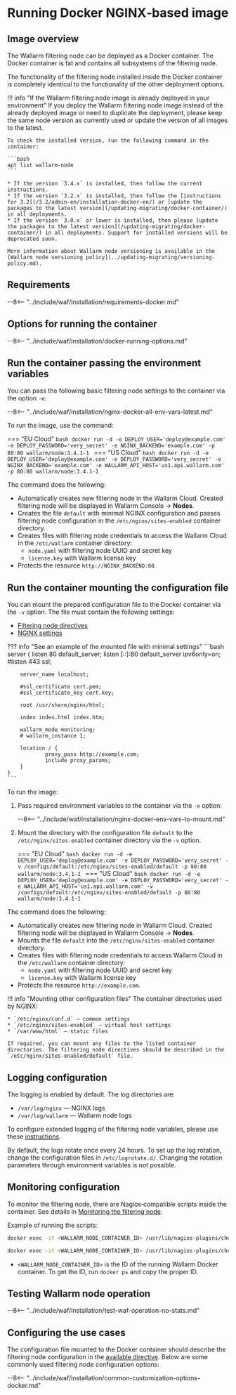 [doc-wallarm-mode]:           configure-parameters-en.md#wallarm_mode
[doc-config-params]:          configure-parameters-en.md
[doc-monitoring]:             monitoring/intro.md
[waf-mode-instr]:                   configure-wallarm-mode.md
[logging-instr]:                    configure-logging.md
[proxy-balancer-instr]:             using-proxy-or-balancer-en.md
[process-time-limit-instr]:         configure-parameters-en.md#wallarm_process_time_limit
[allocating-memory-guide]:          configuration-guides/allocate-resources-for-waf-node.md
[enable-libdetection-docs]:         configure-parameters-en.md#wallarm_enable_libdetection
[nginx-waf-directives]:             configure-parameters-en.md
[mount-config-instr]:               #run-the-container-mounting-the-configuration-file
[greylist-docs]:                    ../user-guides/ip-lists/greylist.md
[filtration-modes-docs]:            configure-wallarm-mode.md
[application-configuration]:        ../user-guides/settings/applications.md

# Running Docker NGINX‑based image

## Image overview

The Wallarm filtering node can be deployed as a Docker container. The Docker container is fat and contains all subsystems of the filtering node.

The functionality of the filtering node installed inside the Docker container is completely identical to the functionality of the other deployment options.

!!! info "If the Wallarm filtering node image is already deployed in your environment"
    If you deploy the Wallarm filtering node image instead of the already deployed image or need to duplicate the deployment, please keep the same node version as currently used or update the version of all images to the latest.

    To check the installed version, run the following command in the container:

    ```bash
    apt list wallarm-node
    ```

    * If the version `3.4.x` is installed, then follow the current instructions.
    * If the version `3.2.x` is installed, then follow the [instructions for 3.2](/3.2/admin-en/installation-docker-en/) or [update the packages to the latest version](/updating-migrating/docker-container/) in all deployments.
    * If the version `3.0.x` or lower is installed, then please [update the packages to the latest version](/updating-migrating/docker-container/) in all deployments. Support for installed versions will be deprecated soon.

    More information about Wallarm node versioning is available in the [Wallarm node versioning policy](../updating-migrating/versioning-policy.md).

## Requirements

--8<-- "../include/waf/installation/requirements-docker.md"

## Options for running the container

--8<-- "../include/waf/installation/docker-running-options.md"

## Run the container passing the environment variables

You can pass the following basic filtering node settings to the container via the option `-e`:

--8<-- "../include/waf/installation/nginx-docker-all-env-vars-latest.md"

To run the image, use the command:

=== "EU Cloud"
    ```bash
    docker run -d -e DEPLOY_USER='deploy@example.com' -e DEPLOY_PASSWORD='very_secret' -e NGINX_BACKEND='example.com' -p 80:80 wallarm/node:3.4.1-1
    ```
=== "US Cloud"
    ```bash
    docker run -d -e DEPLOY_USER='deploy@example.com' -e DEPLOY_PASSWORD='very_secret' -e NGINX_BACKEND='example.com' -e WALLARM_API_HOST='us1.api.wallarm.com' -p 80:80 wallarm/node:3.4.1-1
    ```

The command does the following:

* Automatically creates new filtering node in the Wallarm Cloud. Created filtering node will be displayed in Wallarm Console → **Nodes**.
* Creates the file `default` with minimal NGINX configuration and passes filtering node configuration in the `/etc/nginx/sites-enabled` container directory.
* Creates files with filtering node credentials to access the Wallarm Cloud in the `/etc/wallarm` container directory:
    * `node.yaml` with filtering node UUID and secret key
    * `license.key` with Wallarm license key
* Protects the resource `http://NGINX_BACKEND:80`.

## Run the container mounting the configuration file

You can mount the prepared configuration file to the Docker container via the `-v` option. The file must contain the following settings:

* [Filtering node directives](configure-parameters-en.md)
* [NGINX settings](https://nginx.org/en/docs/beginners_guide.html)

??? info "See an example of the mounted file with minimal settings"
    ```bash
    server {
        listen 80 default_server;
        listen [::]:80 default_server ipv6only=on;
        #listen 443 ssl;

        server_name localhost;

        #ssl_certificate cert.pem;
        #ssl_certificate_key cert.key;

        root /usr/share/nginx/html;

        index index.html index.htm;

        wallarm_mode monitoring;
        # wallarm_instance 1;

        location / {
                proxy_pass http://example.com;
                include proxy_params;
        }
    }
    ```

To run the image:

1. Pass required environment variables to the container via the `-e` option:

    --8<-- "../include/waf/installation/nginx-docker-env-vars-to-mount.md"

2. Mount the directory with the configuration file `default` to the `/etc/nginx/sites-enabled` container directory via the `-v` option.

    === "EU Cloud"
        ```bash
        docker run -d -e DEPLOY_USER='deploy@example.com' -e DEPLOY_PASSWORD='very_secret' -v /configs/default:/etc/nginx/sites-enabled/default -p 80:80 wallarm/node:3.4.1-1
        ```
    === "US Cloud"
        ```bash
        docker run -d -e DEPLOY_USER='deploy@example.com' -e DEPLOY_PASSWORD='very_secret' -e WALLARM_API_HOST='us1.api.wallarm.com' -v /configs/default:/etc/nginx/sites-enabled/default -p 80:80 wallarm/node:3.4.1-1
        ```

The command does the following:

* Automatically creates new filtering node in Wallarm Cloud. Created filtering node will be displayed in Wallarm Console → **Nodes**.
* Mounts the file `default` into the `/etc/nginx/sites-enabled` container directory.
* Creates files with filtering node credentials to access Wallarm Cloud in the `/etc/wallarm` container directory:
    * `node.yaml` with filtering node UUID and secret key
    * `license.key` with Wallarm license key
* Protects the resource `http://example.com`.

!!! info "Mounting other configuration files"
    The container directories used by NGINX:

    * `/etc/nginx/conf.d` — common settings
    * `/etc/nginx/sites-enabled` — virtual host settings
    * `/var/www/html` — static files

    If required, you can mount any files to the listed container directories. The filtering node directives should be described in the `/etc/nginx/sites-enabled/default` file.

## Logging configuration

The logging is enabled by default. The log directories are:

* `/var/log/nginx` — NGINX logs
* `/var/log/wallarm` — Wallarm node logs

To configure extended logging of the filtering node variables, please use these [instructions](configure-logging.md).

By default, the logs rotate once every 24 hours. To set up the log rotation, change the configuration files in `/etc/logrotate.d/`. Changing the rotation parameters through environment variables is not possible. 

## Monitoring configuration

To monitor the filtering node, there are Nagios‑compatible scripts inside the container. See details in [Monitoring the filtering node][doc-monitoring].

Example of running the scripts:

``` bash
docker exec -it <WALLARM_NODE_CONTAINER_ID> /usr/lib/nagios-plugins/check_wallarm_tarantool_timeframe -w 1800 -c 900
```

``` bash
docker exec -it <WALLARM_NODE_CONTAINER_ID> /usr/lib/nagios-plugins/check_wallarm_export_delay -w 120 -c 300
```

* `<WALLARM_NODE_CONTAINER_ID>` is the ID of the running Wallarm Docker container. To get the ID, run `docker ps` and copy the proper ID.

## Testing Wallarm node operation

--8<-- "../include/waf/installation/test-waf-operation-no-stats.md"

## Configuring the use cases

The configuration file mounted to the Docker container should describe the filtering node configuration in the [available directive](configure-parameters-en.md). Below are some commonly used filtering node configuration options:

--8<-- "../include/waf/installation/common-customization-options-docker.md"
